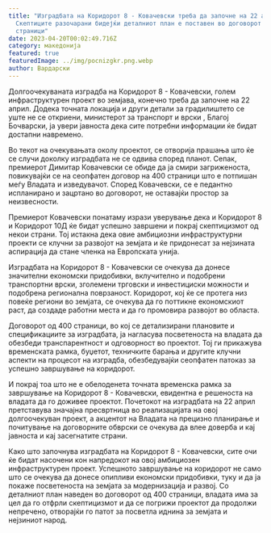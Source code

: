 ```yaml
---
title: "Изградбата на Коридорот 8 - Ковачевски треба да започне на 22 април:
  Скептиците разочарани бидејќи деталниот план е поставен во договорот од 400
  страници"
date: 2023-04-20T00:02:49.716Z
category: македонија
featured: true
featuredImage: ../img/pocnizgkr.png.webp
author: Вардарски
---
```


Долгоочекуваната изградба на Коридорот 8 - Ковачевски, голем инфраструктурен проект во земјава, конечно треба да започне на 22 април. Додека точната локација и други детали за градилиштето се уште не се откриени, министерот за транспорт и врски , Благој Бочварски, ја увери јавноста дека сите потребни информации ќе бидат достапни навремено.

Во текот на очекувањата околу проектот, се отворија прашања што ќе се случи доколку изградбата не се одвива според планот. Сепак, премиерот Димитар Ковачевски се обиде да ја смири загриженоста, повикувајќи се на сеопфатен договор на 400 страници што е потпишан меѓу Владата и изведувачот. Според Ковачевски, се е педантно испланирано и зацртано во договорот, не оставајќи простор за неизвесности.

Премиерот Ковачевски понатаму изрази уверување дека и Коридорот 8 и Коридорот 10Д ќе бидат успешно завршени и покрај скептицизмот од некои страни. Тој истакна дека овие амбициозни инфраструктурни проекти се клучни за развојот на земјата и ќе придонесат за нејзината аспирација да стане членка на Европската унија.

Изградбата на Коридорот 8 - Ковачевски се очекува да донесе значителни економски придобивки, вклучително и подобрени транспортни врски, зголемени трговски и инвестициски можности и подобрена регионална поврзаност. Коридорот, кој ќе се протега низ повеќе региони во земјата, се очекува да го поттикне економскиот раст, да создаде работни места и да го промовира развојот во областа.

Договорот од 400 страници, во кој се детализирани плановите и спецификациите за изградбата, ја нагласува посветеноста на владата да обезбеди транспарентност и одговорност во проектот. Тој ги прикажува временската рамка, буџетот, техничките барања и другите клучни аспекти на процесот на изградба, обезбедувајќи сеопфатен патоказ за успешно завршување на коридорот.

И покрај тоа што не е обелоденета точната временска рамка за завршување на Коридорот 8 - Ковачевски, евидентна е решеноста на владата да го доживее проектот. Почетокот на изградбата на 22 април претставува значајна пресвртница во реализацијата на овој долгоочекуван проект, а акцентот на Владата на прецизно планирање и почитување на договорните обврски се очекува да влее доверба и кај јавноста и кај засегнатите страни.

Како што започнува изградбата на Коридорот 8 - Ковачевски, сите очи ќе бидат насочени кон напредокот на овој амбициозен инфраструктурен проект. Успешното завршување на коридорот не само што се очекува да донесе опипливи економски придобивки, туку и да ја покаже посветеноста на земјата за модернизација и развој. Со деталниот план наведен во договорот од 400 страници, владата има за цел да го отфрли скептицизмот и да се погрижи проектот да продолжи непречено, отворајќи го патот за посветла иднина за земјата и нејзиниот народ.
